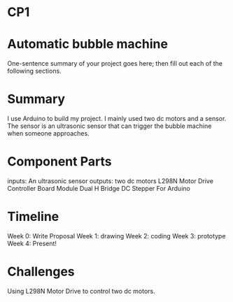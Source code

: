 # CP1
# Automatic bubble machine
One-sentence summary of your project goes here; then fill out each of the following sections.

# Summary
I use Arduino to build my project. I mainly used two dc motors and a sensor. The sensor is an ultrasonic sensor that can trigger the bubble machine when someone approaches. 

# Component Parts
inputs: An ultrasonic sensor
outputs: two dc motors
L298N Motor Drive Controller Board Module Dual H Bridge DC Stepper For Arduino


# Timeline
Week 0: Write Proposal
Week 1: drawing
Week 2: coding
Week 3: prototype
Week 4: Present!

# Challenges
Using L298N Motor Drive to control two dc motors.
